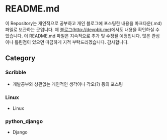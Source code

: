 # README.md

이 Repository는 개인적으로 공부하고 개인 블로그에 포스팅한 내용을 마크다운(.md) 파일로 보관하는 곳입니다. 제 [블로그(http://devpbk.me)](http://devpbk.me)에서도 내용을 확인하실 수 있습니다. 이 README.md 파일은 지속적으로 추가 및 수정될 예정입니다. 많은 관심이나 틀린점이 있으면 따끔하게 지적 부탁드리겠습니다. 감사합니다.

## Category

### Scribble

- 개발공부와 상관없는 개인적인 생각이나 각오(?) 등의 포스팅

### Linux

- Linux

### python_django

- Django
